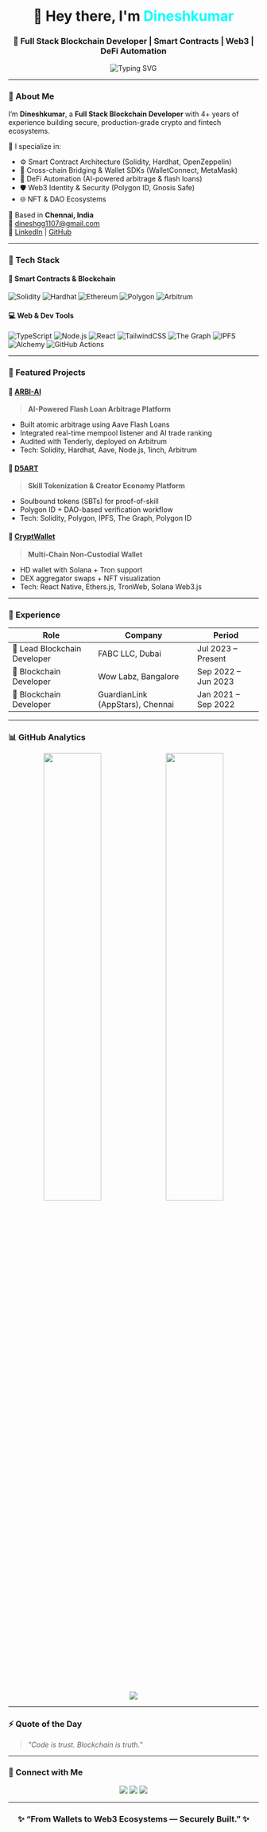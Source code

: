 <h1 align="center">👋 Hey there, I'm <span style="color:#00FFFF;">Dineshkumar</span></h1>
<h3 align="center">🚀 Full Stack Blockchain Developer | Smart Contracts | Web3 | DeFi Automation</h3>

<p align="center">
  <img src="https://readme-typing-svg.herokuapp.com?font=Orbitron&color=00FFFF&center=true&vCenter=true&lines= +Building+the+Future+of+Finance+on+Chain;Smart+Contracts,+Smarter+Systems;Engineering+Trust+Through+Code" alt="Typing SVG">
</p>

---

### 🧠 About Me  
I’m **Dineshkumar**, a **Full Stack Blockchain Developer** with 4+ years of experience building secure, production-grade crypto and fintech ecosystems.  

💠 I specialize in:  
- ⚙️ Smart Contract Architecture (Solidity, Hardhat, OpenZeppelin)  
- 🔗 Cross-chain Bridging & Wallet SDKs (WalletConnect, MetaMask)  
- 🧬 DeFi Automation (AI-powered arbitrage & flash loans)  
- 🛡 Web3 Identity & Security (Polygon ID, Gnosis Safe)  
- 🌐 NFT & DAO Ecosystems  

📍 Based in **Chennai, India**  
📧 [dineshgg1107@gmail.com](mailto:dineshgg1107@gmail.com)  
🔗 [LinkedIn](https://www.linkedin.com/in/dineskumara/) | [GitHub](https://github.com/dinezedith)

---

### 🧩 Tech Stack  

#### 🧱 Smart Contracts & Blockchain  
![Solidity](https://img.shields.io/badge/Solidity-363636?style=for-the-badge&logo=solidity)
![Hardhat](https://img.shields.io/badge/Hardhat-FCC624?style=for-the-badge&logo=hardhat)
![Ethereum](https://img.shields.io/badge/Ethereum-3C3C3D?style=for-the-badge&logo=ethereum)
![Polygon](https://img.shields.io/badge/Polygon-8247E5?style=for-the-badge&logo=polygon)
![Arbitrum](https://img.shields.io/badge/Arbitrum-2D374B?style=for-the-badge&logo=arbitrum)

#### 💻 Web & Dev Tools  
![TypeScript](https://img.shields.io/badge/TypeScript-007ACC?style=for-the-badge&logo=typescript)
![Node.js](https://img.shields.io/badge/Node.js-339933?style=for-the-badge&logo=node.js)
![React](https://img.shields.io/badge/React-20232A?style=for-the-badge&logo=react)
![TailwindCSS](https://img.shields.io/badge/TailwindCSS-38BDF8?style=for-the-badge&logo=tailwindcss)
![The Graph](https://img.shields.io/badge/The%20Graph-6747ED?style=for-the-badge&logo=the-graph)
![IPFS](https://img.shields.io/badge/IPFS-0A1A2F?style=for-the-badge&logo=ipfs)
![Alchemy](https://img.shields.io/badge/Alchemy-3B82F6?style=for-the-badge&logo=alchemy)
![GitHub Actions](https://img.shields.io/badge/CI/CD-2088FF?style=for-the-badge&logo=githubactions)

---

### 🚀 Featured Projects  

#### 🧠 [ARBI-AI](#)
> **AI-Powered Flash Loan Arbitrage Platform**
- Built atomic arbitrage using Aave Flash Loans  
- Integrated real-time mempool listener and AI trade ranking  
- Audited with Tenderly, deployed on Arbitrum  
- Tech: Solidity, Hardhat, Aave, Node.js, 1inch, Arbitrum

#### 🧩 [D5ART](#)
> **Skill Tokenization & Creator Economy Platform**
- Soulbound tokens (SBTs) for proof-of-skill  
- Polygon ID + DAO-based verification workflow  
- Tech: Solidity, Polygon, IPFS, The Graph, Polygon ID

#### 💼 [CryptWallet](#)
> **Multi-Chain Non-Custodial Wallet**
- HD wallet with Solana + Tron support  
- DEX aggregator swaps + NFT visualization  
- Tech: React Native, Ethers.js, TronWeb, Solana Web3.js  

---

### 🧭 Experience  
| Role | Company | Period |
|------|----------|--------|
| 🧠 Lead Blockchain Developer | FABC LLC, Dubai | Jul 2023 – Present |
| 🧩 Blockchain Developer | Wow Labz, Bangalore | Sep 2022 – Jun 2023 |
| 💼 Blockchain Developer | GuardianLink (AppStars), Chennai | Jan 2021 – Sep 2022 |

---

### 📊 GitHub Analytics  

<p align="center">
  <img width="48%" src="https://github-readme-stats.vercel.app/api?username=dinezedith&show_icons=true&theme=tokyonight&count_private=true&hide_border=true" />
  <img width="48%" src="https://github-readme-streak-stats.herokuapp.com/?user=dinezedith&theme=tokyonight&hide_border=true" />
</p>

<p align="center">
  <img src="https://github-readme-activity-graph.vercel.app/graph?username=dinezedith&theme=react-dark&hide_border=true&area=true" />
</p>

---

### ⚡ Quote of the Day  
> *"Code is trust. Blockchain is truth."*

---

### 💬 Connect with Me  

<p align="center">
  <a href="https://github.com/dinezedith"><img src="https://img.shields.io/badge/GitHub-100000?style=for-the-badge&logo=github"></a>
  <a href="https://www.linkedin.com/in/dineskumara/"><img src="https://img.shields.io/badge/LinkedIn-0077B5?style=for-the-badge&logo=linkedin"></a>
  <a href="mailto:dineshgg1107@gmail.com"><img src="https://img.shields.io/badge/Email-D14836?style=for-the-badge&logo=gmail"></a>
</p>

---

<h3 align="center">✨ “From Wallets to Web3 Ecosystems — Securely Built.” ✨</h3>
